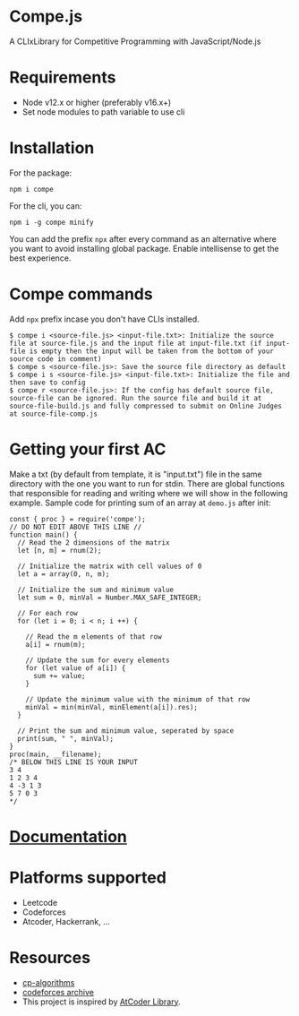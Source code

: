 # Compe.js
A CLIxLibrary for Competitive Programming with JavaScript/Node.js
# Requirements
- Node v12.x or higher (preferably v16.x+)
- Set node modules to path variable to use cli
# Installation
For the package:
```
npm i compe
```
For the cli, you can:
```
npm i -g compe minify
```
You can add the prefix `npx` after every command as an alternative where you want to avoid installing global package.
Enable intellisense to get the best experience.
# Compe commands
Add `npx` prefix incase you don't have CLIs installed.
```
$ compe i <source-file.js> <input-file.txt>: Initialize the source file at source-file.js and the input file at input-file.txt (if input-file is empty then the input will be taken from the bottom of your source code in comment)
$ compe s <source-file.js>: Save the source file directory as default
$ compe i s <source-file.js> <input-file.txt>: Initialize the file and then save to config
$ compe r <source-file.js>: If the config has default source file, source-file can be ignored. Run the source file and build it at source-file-build.js and fully compressed to submit on Online Judges at source-file-comp.js
```
# Getting your first AC
Make a txt (by default from template, it is "input.txt") file in the same directory with the one you want to run for stdin.
There are global functions that responsible for reading and writing where we will show in the following example.
Sample code for printing sum of an array at `demo.js` after init:
```
const { proc } = require('compe');
// DO NOT EDIT ABOVE THIS LINE //
function main() {
  // Read the 2 dimensions of the matrix
  let [n, m] = rnum(2);

  // Initialize the matrix with cell values of 0
  let a = array(0, n, m);

  // Initialize the sum and minimum value
  let sum = 0, minVal = Number.MAX_SAFE_INTEGER;

  // For each row
  for (let i = 0; i < n; i ++) {

    // Read the m elements of that row
    a[i] = rnum(m);
    
    // Update the sum for every elements
    for (let value of a[i]) {
      sum += value;
    }
    
    // Update the minimum value with the minimum of that row
    minVal = min(minVal, minElement(a[i]).res);
  }

  // Print the sum and minimum value, seperated by space
  print(sum, " ", minVal);
}
proc(main, __filename);
/* BELOW THIS LINE IS YOUR INPUT
3 4
1 2 3 4
4 -3 1 3
5 7 0 3
*/
```
# [Documentation](https://github.com/polarity-cf/compe.js/wiki#)
# Platforms supported
- Leetcode
- Codeforces
- Atcoder, Hackerrank, ...
# Resources
- [cp-algorithms](https://cp-algorithms.com/)
- [codeforces archive](https://codeforces.com/catalog)
- This project is inspired by [AtCoder Library](https://codeforces.com/blog/entry/82400).
